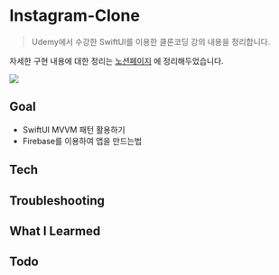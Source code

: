 # Instagram-Clone
> Udemy에서 수강한 SwiftUI를 이용한 클론코딩 강의 내용을 정리합니다.

자세한 구현 내용에 대한 정리는 [노션페이지](https://dynamic-chime-aa5.notion.site/Instagram-Clone-0759ceffd45141b699c24849991cff14?pvs=4) 에 정리해두었습니다.

<img src= "https://private-user-images.githubusercontent.com/101062450/293854380-8bdb33a0-9b8a-4f1b-b660-3130ad2d40fb.png?jwt=eyJhbGciOiJIUzI1NiIsInR5cCI6IkpXVCJ9.eyJpc3MiOiJnaXRodWIuY29tIiwiYXVkIjoicmF3LmdpdGh1YnVzZXJjb250ZW50LmNvbSIsImtleSI6ImtleTUiLCJleHAiOjE3MDQyNjY5ODQsIm5iZiI6MTcwNDI2NjY4NCwicGF0aCI6Ii8xMDEwNjI0NTAvMjkzODU0MzgwLThiZGIzM2EwLTliOGEtNGYxYi1iNjYwLTMxMzBhZDJkNDBmYi5wbmc_WC1BbXotQWxnb3JpdGhtPUFXUzQtSE1BQy1TSEEyNTYmWC1BbXotQ3JlZGVudGlhbD1BS0lBVkNPRFlMU0E1M1BRSzRaQSUyRjIwMjQwMTAzJTJGdXMtZWFzdC0xJTJGczMlMkZhd3M0X3JlcXVlc3QmWC1BbXotRGF0ZT0yMDI0MDEwM1QwNzI0NDRaJlgtQW16LUV4cGlyZXM9MzAwJlgtQW16LVNpZ25hdHVyZT04Y2M1NzM5NjU0NTY1ZWYxNzdjODE5ODY5YWMzN2ExYWE0ZDM3MmY4MDUzNmY5M2IxYjQxODM4MDEyMmFmMWRkJlgtQW16LVNpZ25lZEhlYWRlcnM9aG9zdCZhY3Rvcl9pZD0wJmtleV9pZD0wJnJlcG9faWQ9MCJ9.OPpMpUgniaU63uGs1pA4Fof2WMo8qQ2XB7LAHsxtv_A"/>

## Goal
- SwiftUI MVVM 패턴 활용하기
- Firebase를 이용하여 앱을 만드는법

## Tech 

## Troubleshooting

## What I Learmed 

## Todo

